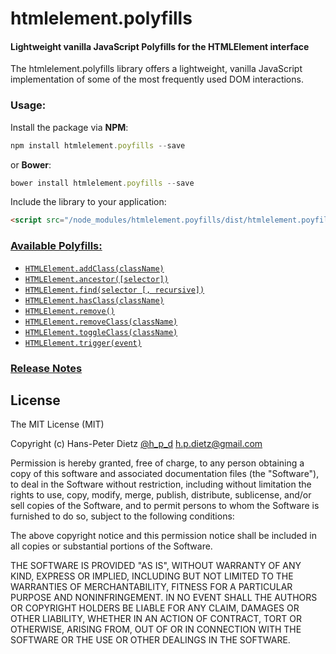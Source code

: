 htmlelement.polyfills
=====================

#### Lightweight vanilla JavaScript Polyfills for the HTMLElement interface

The htmlelement.polyfills library offers a lightweight, vanilla JavaScript implementation of some of the most frequently used DOM interactions.

### Usage:

Install the package via **NPM**:

```javascript
npm install htmlelement.poyfills --save
```

or **Bower**:

```javascript
bower install htmlelement.poyfills --save
```

Include the library to your application:

```html
<script src="/node_modules/htmlelement.poyfills/dist/htmlelement.poyfills.min.js"></script>
```

### [Available Polyfills:](docs/API.md)

-	[`HTMLElement.addClass(className)`](docs/API.md/#HTMLElement.addClass)
-	[`HTMLElement.ancestor([selector])`](docs/API.md/#HTMLElement.ancestor)
-	[`HTMLElement.find(selector [, recursive])`](docs/API.md/#HTMLElement.find)
-	[`HTMLElement.hasClass(className)`](docs/API.md/#HTMLElement.hasClass)
-	[`HTMLElement.remove()`](docs/API.md/#HTMLElement.remove)
-	[`HTMLElement.removeClass(className)`](docs/API.md/#HTMLElement.removeClass)
-	[`HTMLElement.toggleClass(className)`](docs/API.md/#HTMLElement.toggleClass)
-	[`HTMLElement.trigger(event)`](docs/API.md/#HTMLElement.trigger)

### [Release Notes](RELEASE_NOTES.md)

License
-------

The MIT License (MIT)

Copyright (c) Hans-Peter Dietz [@h_p_d](https://twitter.com/h_p_d) [h.p.dietz@gmail.com](mailto:h.p.dietz@gmail.com)

Permission is hereby granted, free of charge, to any person obtaining a copy of this software and associated documentation files (the "Software"), to deal in the Software without restriction, including without limitation the rights to use, copy, modify, merge, publish, distribute, sublicense, and/or sell copies of the Software, and to permit persons to whom the Software is furnished to do so, subject to the following conditions:

The above copyright notice and this permission notice shall be included in all copies or substantial portions of the Software.

THE SOFTWARE IS PROVIDED "AS IS", WITHOUT WARRANTY OF ANY KIND, EXPRESS OR IMPLIED, INCLUDING BUT NOT LIMITED TO THE WARRANTIES OF MERCHANTABILITY, FITNESS FOR A PARTICULAR PURPOSE AND NONINFRINGEMENT. IN NO EVENT SHALL THE AUTHORS OR COPYRIGHT HOLDERS BE LIABLE FOR ANY CLAIM, DAMAGES OR OTHER LIABILITY, WHETHER IN AN ACTION OF CONTRACT, TORT OR OTHERWISE, ARISING FROM, OUT OF OR IN CONNECTION WITH THE SOFTWARE OR THE USE OR OTHER DEALINGS IN THE SOFTWARE.
